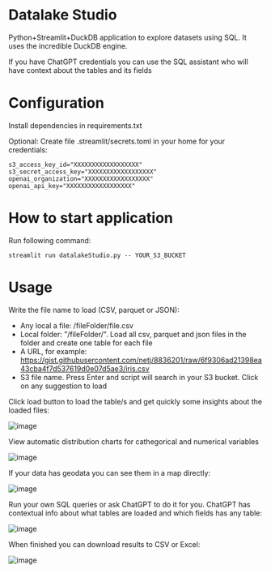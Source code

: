 # Datalake Studio
Python+Streamlit+DuckDB application to explore datasets using SQL. It uses the incredible DuckDB engine.

If you have ChatGPT credentials you can use the SQL assistant who will have context about the tables and its fields

# Configuration

Install dependencies in requirements.txt

Optional: Create file .streamlit/secrets.toml in your home for your credentials:

```
s3_access_key_id="XXXXXXXXXXXXXXXXXX"
s3_secret_access_key="XXXXXXXXXXXXXXXXXX"
openai_organization="XXXXXXXXXXXXXXXXXX"
openai_api_key="XXXXXXXXXXXXXXXXXX"
```

# How to start application
Run following command:
```
streamlit run datalakeStudio.py -- YOUR_S3_BUCKET
```

# Usage

Write the file name to load (CSV, parquet or JSON):

* Any local a file: /fileFolder/file.csv
* Local folder: "/fileFolder/". Load all csv, parquet and json files in the folder and create one table for each file
* A URL, for example: https://gist.githubusercontent.com/netj/8836201/raw/6f9306ad21398ea43cba4f7d537619d0e07d5ae3/iris.csv
* S3 file name. Press Enter and script will search in your S3 bucket. Click on any suggestion to load


Click load button to load the table/s and get quickly some insights about the loaded files:

![image](https://github.com/javitorres/datalakeStudio/assets/4235424/9e19f603-0926-4240-9a36-76a1176b40df)

View automatic distribution charts for cathegorical and numerical variables 

![image](https://github.com/javitorres/datalakeStudio/assets/4235424/f1fc034b-1026-48b3-87e1-91a768a5032b)

If your data has geodata you can see them in a map directly:

![image](https://github.com/javitorres/datalakeStudio/assets/4235424/6cef3eff-9882-4731-9579-ec3dc237bc10)

Run your own SQL queries or ask ChatGPT to do it for you. ChatGPT has contextual info about what tables are loaded and which fields has any table:

![image](https://github.com/javitorres/datalakeStudio/assets/4235424/105c115b-f7ed-49de-801a-ca317628af08)

When finished you can download results to CSV or Excel:

![image](https://github.com/javitorres/datalakeStudio/assets/4235424/30acd76f-a2b3-489d-9290-e511ae94f6a8)







